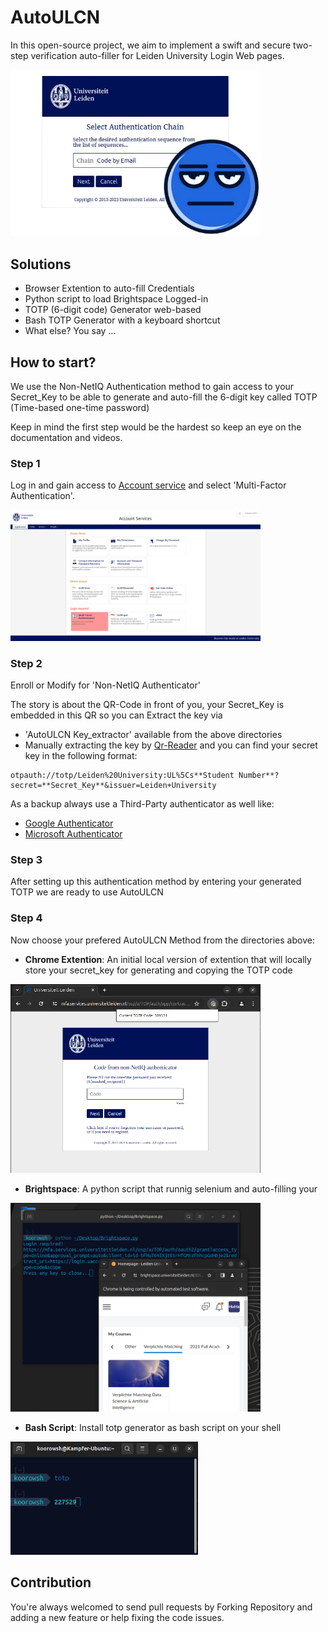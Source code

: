 # AutoULCN

In this open-source project, we aim to implement a swift and secure two-step verification auto-filler for Leiden University Login Web pages.

<img src="Files/msf.png" alt="MSF" width="400">

## Solutions
- Browser Extention to auto-fill Credentials
- Python script to load Brightspace Logged-in
- TOTP (6-digit code) Generator web-based
- Bash TOTP Generator with a keyboard shortcut
- What else? You say ...

## How to start?

We use the Non-NetIQ Authentication method to gain access to your Secret_Key to be able to generate and auto-fill the 6-digit key called TOTP (Time-based one-time password)

Keep in mind the first step would be the hardest so keep an eye on the documentation and videos.

### Step 1
Log in and gain access to [Account service]("https://account.services.universiteitleiden.nl/") and select 'Multi-Factor Authentication'.

<img src="Files/account_service.png" alt="MSF" width="400">

### Step 2
Enroll or Modify for 'Non-NetIQ Authenticator'

The story is about the QR-Code in front of you, your Secret_Key is embedded in this QR so you can Extract the key via
- 'AutoULCN Key_extractor' available from the above directories
- Manually extracting the key by [Qr-Reader]("https://scanqr.org/#scan") and you can find your secret key in the following format:
```
otpauth://totp/Leiden%20University:UL%5Cs**Student Number**?secret=**Secret_Key**&issuer=Leiden+University
```
As a backup always use a Third-Party authenticator as well like:
- [Google Authenticator]("https://github.com/google/google-authenticator") 
- [Microsoft Authenticator]("https://www.microsoft.com/en-us/security/mobile-authenticator-app")

### Step 3
After setting up this authentication method by entering your generated TOTP we are ready to use AutoULCN

### Step 4

Now choose your prefered AutoULCN Method from the directories above:

- **Chrome Extention**: An initial local version of extention that will locally store your secret_key for generating and copying the TOTP code

<img src="Files/Extention_Preview.png" alt="MSF" width="400">

- **Brightspace**: A python script that runnig selenium and auto-filling your

<img src="Files/Brightspace_Preview.png" alt="MSF" width="400">

- **Bash Script**: Install totp generator as bash script on your shell

 <img src="Files/Bash_Preview.png" alt="MSF" width="300">

## Contribution

You're always welcomed to send pull requests by Forking Repository and adding a new feature or help fixing the code issues.
